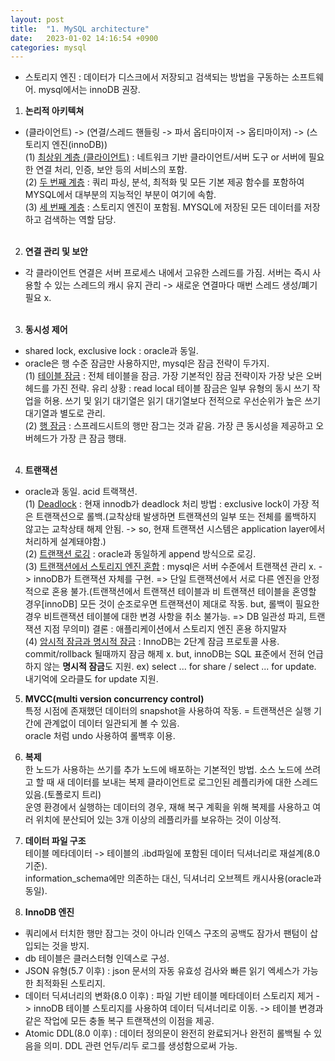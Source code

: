 ```yaml
---
layout: post
title:  "1. MySQL architecture"
date:   2023-01-02 14:16:54 +0900
categories: mysql
---
```

* 스토리지 엔진 : 데이터가 디스크에서 저장되고 검색되는 방법을 구동하는 소프트웨어. mysql에서는 innoDB 권장.
  
1. **논리적 아키텍쳐** 
- (클라이언트) -> (연결/스레드 핸들링 -> 파서 옵티마이저 -> 옵티마이저) -> (스토리지 엔진(innoDB))<br/>
(1) <u>최상위 계층 (클라이언트)</u> : 네트워크 기반 클라이언트/서버 도구 or 서버에 필요한 연결 처리, 인증, 보안 등의 서비스의 포함.<br/>
(2) <u>두 번째 계층</u> : 쿼리 파싱, 분석, 최적화 및 모든 기본 제공 함수를 포함하여 MYSQL에서 대부분의 지능적인 부분이 여기에 속함.<br/>
(3) <u>세 번째 계층</u> : 스토리지 엔진이 포함됨. MYSQL에 저장된 모든 데이터를 저장하고 검색하는 역할 담당.<br/><br/>
  
2. **연결 관리 및 보안**
- 각 클라이언트 연결은 서버 프로세스 내에서 고유한 스레드를 가짐. 서버는 즉시 사용할 수 있는 스레드의 캐시 유지 관리 -> 새로운 연결마다 매번 스레드 생성/폐기 필요 x.<br/><br/>

3. **동시성 제어**
- shared lock, exclusive lock : oracle과 동일.
- oracle은 행 수준 잠금만 사용하지만, mysql은 잠금 전략이 두가지.<br/>
(1) <u>테이블 잠금</u> : 전체 테이블을 잠금. 가장 기본적인 잠금 전략이자 가장 낮은 오버헤드를 가진 전략.
유리 상황 : read local 테이블 잠금은 일부 유형의 동시 쓰기 작업을 허용. 쓰기 및 읽기 대기열은 읽기 대기열보다 전적으로 우선순위가 높은 쓰기 대기열과 별도로 관리.<br/>
(2) <u>행 잠금</u> : 스프레드시트의 행만 잠그는 것과 같음. 가장 큰 동시성을 제공하고 오버헤드가 가장 큰 잠금 행태.<br/><br/>

4. **트랜잭션**
- oracle과 동일. acid 트랙잭션.  
(1) <u>Deadlock</u> : 현재 innodb가 deadlock 처리 방법 : exclusive lock이 가장 적은 트랜잭션으로 롤백.(교착상태 발생하면 트랜잭션의 일부 또는 전체를 롤백하지 않고는 교착상태 해제 안됨. -> so, 현재 트랜잭션 시스템은 application layer에서 처리하게 설계돼야함.)<br/>
(2) <u>트랜잭션 로깅</u> : oracle과 동일하게 append 방식으로 로깅.<br/>
(3) <u>트랜잭션에서 스토리지 엔진 혼합</u> : mysql은 서버 수준에서 트랜잭션 관리 x. -> innoDB가 트랜잭션 자체를 구현. => 단일 트랜잭션에서 서로 다른 엔진을 안정적으로 혼용 불가.(트랜잭션에서 트랜잭션 테이블과 비 트랜잭션 테이블을 혼영할 경우[innoDB] 모든 것이 순조로우면 트랜잭션이 제대로 작동. but, 롤백이 필요한 경우 비트랜잭션 테이블에 대한 변경 사항을 취소 불가능. => DB 일관성 파괴, 트랜잭션 지점 무의미)
결론 : 애플리케이션에서 스토리지 엔진 혼용 하지말자  
(4) <u>암시적 잠금과 명시적 잠금</u> : InnoDB는 2단계 잠금 프로토콜 사용. commit/rollback 될때까지 잠금 해제 x. but, innoDB는 SQL 표준에서 전혀 언급하지 않는 **명시적 잠금**도 지원. ex) select ... for share / select ... for update. 내기억에 오라클도 for update 지원.    
  
5. **MVCC(multi version concurrency control)**  
특정 시점에 존재했던 데이터의 snapshot을 사용하여 작동. = 트랜잭션은 실행 기간에 관계없이 데이터 일관되게 볼 수 있음.<br/>
oracle 처럼 undo 사용하여 롤백후 이용.    

6. **복제**  
한 노드가 사용하는 쓰기를 추가 노드에 배포하는 기본적인 방법. 소스 노드에 쓰려고 할 때 새 데이터를 보내는 복제 클라이언트로 로그인된 레플리카에 대한 스레드 있음.(토폴로지 트리)  
운영 환경에서 실행하는 데이터의 경우, 재해 복구 계획을 위해 복제를 사용하고 여러 위치에 분산되어 있는 3개 이상의 레플리카를 보유하는 것이 이상적.    

7. **데이터 파일 구조**  
테이블 메타데이터 -> 테이블의 .ibd파일에 포함된 데이터 딕셔너리로 재설계(8.0기준).<br/> information_schema에만 의존하는 대신, 딕셔너리 오브젝트 캐시사용(oracle과 동일).<br/>

8. **InnoDB 엔진**
 - 쿼리에서 터치한 행만 잠그는 것이 아니라 인덱스 구조의 공백도 잠가서 팬텀이 삽입되는 것을 방지. 
 - db 테이블은 클러스터형 인덱스로 구성.
 - JSON 유형(5.7 이후) : json 문서의 자동 유효성 검사와 빠른 읽기 엑세스가 가능한 최적화된 스토리지. 
 - 데이터 딕셔너리의 변화(8.0 이후) : 파일 기반 테이블 메타데이터 스토리지 제거 -> innoDB 테이블 스토리지를 사용하여 데이터 딕셔너리로 이동. -> 테이블 변경과 같은 작업에 모든 충돌 복구 트랜잭션의 이점을 제공.
 - Atomic DDL(8.0 이후) : 데이터 정의문이 완전히 완료되거나 완전히 롤백될 수 있음을 의미. DDL 관련 언두/리두 로그를 생성함으로써 가능.




